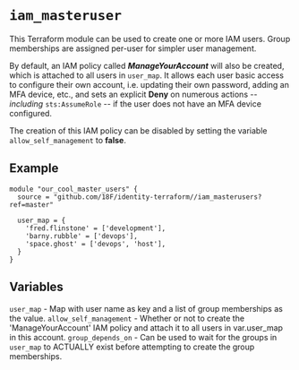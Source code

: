 # `iam_masteruser`

This Terraform module can be used to create one or more IAM users.
Group memberships are assigned per-user for simpler user management.

By default, an IAM policy called ***ManageYourAccount*** will also be created,
which is attached to all users in `user_map`. It allows each user
basic access to configure their own account, i.e. updating their own
password, adding an MFA device, etc., and sets an explicit **Deny** on
numerous actions -- *including* `sts:AssumeRole` -- if the user does
not have an MFA device configured.

The creation of this IAM policy can be disabled by setting the variable
`allow_self_management` to **false**.

## Example

```hcl
module "our_cool_master_users" {
  source = "github.com/18F/identity-terraform//iam_masterusers?ref=master"
  
  user_map = {
    'fred.flinstone' = ['development'],
    'barny.rubble' = ['devops'],
    'space.ghost' = ['devops', 'host'],
  }
}
```

## Variables

`user_map` - Map with user name as key and a list of group memberships as the value.
`allow_self_management` - Whether or not to create the 'ManageYourAccount' IAM policy
and attach it to all users in var.user_map in this account.
`group_depends_on` - Can be used to wait for the groups in `user_map` to ACTUALLY exist
before attempting to create the group memberships.
